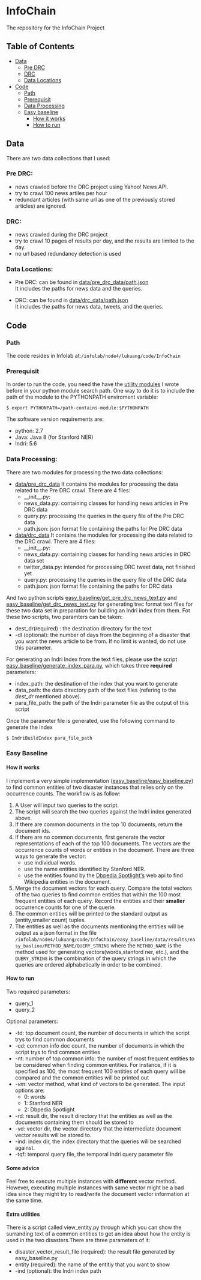 # InfoChain

The repository for the InfoChain Project

## Table of Contents
  - [Data](#data)
    - [Pre DRC](#pre-drc)
    - [DRC](#drc)
    - [Data Locations](#data-locations)
  - [Code](#code)
    - [Path](#path)
    - [Prerequisit](#prerequisit)
    - [Data Processing](#data-processing)
    - [Easy baseline](#drc)
      - [How it works](#how-it-works)
      - [How to run](#how-to-run)
    
    
    
## Data

 There are two data collections that I used:
 ### Pre DRC:    
  * news crawled before the DRC project using Yahoo! News API.  
  * try to crawl 100 news artiles per hour  
  * redundant articles (with same url as one of the previously stored articles) are ignored.
  
 ### DRC:  
  * news crawled during the DRC project
  * try to crawl 10 pages of results per day, and the results are limited to the day.
  * no url based redundancy detection is used
     
  
 ### Data Locations:  
  * Pre DRC: can be found in [data/pre_drc_data/path.json](https://github.com/lukuang/InfoChain/blob/master/data/pre_drc_data/path.json)  
      It includes the paths for news data and the queries.
      
  * DRC: can be found in [data/drc_data/path.json](https://github.com/lukuang/InfoChain/blob/master/data/drc_data/path.json)  
      It includes the paths for news data, tweets, and the queries.
  

## Code
  ### Path
  The code resides in Infolab at:```/infolab/node4/lukuang/code/InfoChain```
  
  ### Prerequisit
  In order to run the code, you need the have the [utility modules](https://github.com/lukuang/myUtility) I wrote before in   your python module search path. One way to do it is to include the path of the module to the PYTHONPATH enviroment variable:
  
  ```$ export PYTHONPATH=/path-contains-module:$PYTHONPATH```
  
  The software version requirements are: 
   * python: 2.7
   * Java: Java 8 (for Stanford NER)
   * Indri: 5.6
   
  ### Data Processing:  
  There are two modules for processing the two data collections:
   * [data/pre_drc_data](https://github.com/lukuang/InfoChain/blob/master/data/pre_drc_data)
     It contains the modules for processing the data related to the Pre DRC crawl. There are 4 files: 
      * \_\_init\_\_.py:  
      * news_data.py: containing classes for handling news articles in Pre DRC data 
      * query.py: processing the queries in the query file of the Pre DRC data 
      * path.json: json format file containing the paths for Pre DRC data
   * [data/drc_data](https://github.com/lukuang/InfoChain/blob/master/data/drc_data)
     It contains the modules for processing the data related to the DRC crawl. There are 4 files: 
      * \_\_init\_\_.py:  
      * news_data.py: containing classes for handling news articles in DRC data set 
      * twitter_data.py: intended for processing DRC tweet data, not finished yet 
      * query.py: processing the queries in the query file of the DRC data
      * path.json: json format file containing the paths for DRC data
      
  And two python scripts [easy_baseline/get_pre_drc_news_text.py](https://github.com/lukuang/InfoChain/blob/master/easy_baseline/get_pre_drc_news_text.py) and [easy_baseline/get_drc_news_text.py](https://github.com/lukuang/InfoChain/blob/master/easy_baseline/get_drc_news_text.py) for generating trec format text files for these two data set in preparation for building an Indri index from them. Fot these two scripts, two paramters can be taken:
  * dest_dr(required) : the destination directory for the text
  * -dl (optional): the number of days from the beginning of a disaster that you want the news article to be from. If no limit is wanted, do not use this parameter.
  
  For generating an Indri Index from the text files, please use the script [easy_baseline/generate_index_para.py](https://github.com/lukuang/InfoChain/blob/master/easy_baseline/generate_index_para.py), which takes three **required** parameters:  
  * index_path: the destination of the index that you want to generate  
  * data_path: the data directory path of the text files (refering to the _dest\_dr_ mentioned above).
  * para_file_path: the path of the Indri parameter file as the output of this script
  
  Once the parameter file is generated, use the following command to generate the index
  
  ```$ IndriBuildIndex para_file_path```
  
  ### Easy Baseline
  #### How it works
  I implement a very simple implementation ([easy_baseline/easy_baseline.py](https://github.com/lukuang/InfoChain/blob/master/easy_baseline/easy_baseline.py)) to find common entities of two disaster instances that relies only on the occurrence counts. The workflow is as follow:  
  1. A User will input two queries to the script.  
  2. The script will search the two queries against the Indri index generated above.  
  3. If there are common documents in the top 10 documents, return the document ids.
  4. If there are no common documents, first generate the vector representations of each of the top 100 documents. The vectors are the occurrence counts of words or entities in the document. There are three ways to generate the vector:  
      * use individual words.  
      * use the name entities identified by Stanford NER.  
      * use the entities found by the [Dbpedia Spotlight's](https://github.com/dbpedia-spotlight/dbpedia-spotlight) web api to find Wikipedia entities in the document.  
  5. Merge the document vectors for each query. Compare the total vectors of the two queries to find common entities that within the 100 most frequent entities of each query. Record the entities and their **smaller** occurrence counts for one of the querie. 
  6. The common entities will be printed to the standard output as (entity,smaller count) tuples.
  7. The entities as well as the documents mentioning the entities will be output as a json format in the file  ```/infolab/node4/lukuang/code/InfoChain/easy_baseline/data/results/easy_basline/METHOD_NAME/QUERY_STRING``` where the ```METHOD_NAME``` is the method used for generating vectors(words,stanford ner, etc.), and the ```QUERY_STRING``` is the combination of the query strings in which the queries are ordered alphabetically in order to be combined.
  
  #### How to run
  Two required parameters:   
  * query_1  
  * query_2
    
  Optional parameters:  
  * -td: top document count, the number of documents in which the script trys to find common documents  
  * -cd: common info doc count, the number of documents in which the script trys to find common entities  
  * -nt: number of top common info: the number of most frequent entities to be considered when finding common entities. For instance, if it is specified as 100, the most frequent 100 entities of each query will be compared and the common entities will be printed out   
  * *-vm*: vector method, what kind of vectors to be generated. The input options are:  
    * 0: words  
    * 1: Stanford NER  
    * 2: Dbpedia Spotlight  
  * -rd: result dir, the result directory that the entities as well as the documents containing them should be stored to  
  * -vd: vector dir, the vector directory that the intermediate document vector results will be stored to.  
  * -ind: index dir, the index directory that the queries will be searched against.  
  * -tqf: temporal query file, the temporal Indri query parameter file
  
  #### Some advice
  Feel free to execute multiple instances with **different** vector method. However, executing multiple instances with same vector might be a bad idea since they might try to read/write the document vector information at the same time.
  
  #### Extra utilities
  There is a script called view_entity.py through which you can show the surranding text of a common entities to get an idea about how the entity is used in the two disasters.There are three parameters of it:  
  * disaster_vector_result_file (required): the result file generated by easy_baseline.py  
  * entity (required): the name of the entitiy that you want to show
  * -ind (optional): the Indri index path
  
  
  
      
      
      
  
  
  

